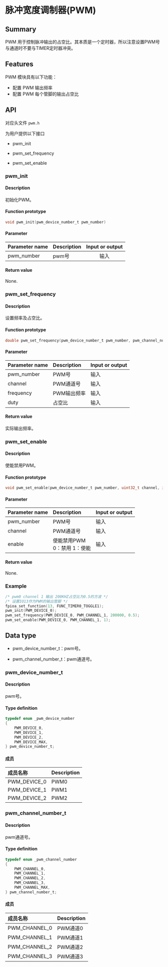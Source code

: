 # 脉冲宽度调制器(PWM)

## Summary

PWM 用于控制脉冲输出的占空比。其本质是一个定时器，所以注意设置PWM号与通道时不要与TIMER定时器冲突。

## Features

PWM 模块具有以下功能：

- 配置 PWM 输出频率
- 配置 PWM 每个管脚的输出占空比

## API

对应头文件 `pwm.h`

为用户提供以下接口

- pwm\_init

- pwm\_set\_frequency

- pwm\_set\_enable

### pwm\_init

#### Description

初始化PWM。

#### Function prototype

```c
void pwm_init(pwm_device_number_t pwm_number)
```

#### Parameter

| Parameter name     |   Description     |  Input or output  |
| :--------   | :-----     | :----:     |
| pwm_number | pwm号 | 输入 |

#### Return value

None.

### pwm\_set\_frequency

#### Description

设置频率及占空比。

#### Function prototype

```c
double pwm_set_frequency(pwm_device_number_t pwm_number, pwm_channel_number_t channel, double frequency, double duty)
```

#### Parameter

| Parameter name     | Description                             |  Input or output  |
| :---------- | :------------------------------- | :-------- |
| pwm_number  | PWM号                            | 输入       |
| channel     | PWM通道号                        | 输入       |
| frequency   | PWM输出频率                       | 输入       |
| duty        | 占空比                            | 输入      |

#### Return value

实际输出频率。

### pwm_set_enable

#### Description

使能禁用PWM。

#### Function prototype

```c
void pwm_set_enable(pwm_device_number_t pwm_number, uint32_t channel, int enable)
```

#### Parameter

| Parameter name     |   Description                          |  Input or output  |
| :---------- | :------------------------------ | :-------- |
| pwm_number  | PWM号                           | 输入       |
| channel     | PWM通道号                        | 输入      |
| enable      | 使能禁用PWM<br>0：禁用  1：使能   | 输入      |

#### Return value

None.

### Example

```c
/* pwm0 channel 1 输出 200KHZ占空比为0.5的方波 */
/* 设置IO13作为PWM的输出管脚 */
fpioa_set_function(13, FUNC_TIMER0_TOGGLE1);
pwm_init(PWM_DEVICE_0);
pwm_set_frequency(PWM_DEVICE_0, PWM_CHANNEL_1, 200000, 0.5);
pwm_set_enable(PWM_DEVICE_0, PWM_CHANNEL_1, 1);
```

## Data type

- pwm\_device\_number\_t：pwm号。

- pwm\_channel\_number\_t：pwm通道号。

### pwm\_device\_number\_t

#### Description

pwm号。

#### Type definition

```c
typedef enum _pwm_device_number
{
    PWM_DEVICE_0,
    PWM_DEVICE_1,
    PWM_DEVICE_2,
    PWM_DEVICE_MAX,
} pwm_device_number_t;
```

#### 成员

| 成员名称        | Description |
| :------------- | :--- |
| PWM\_DEVICE\_0 | PWM0 |
| PWM\_DEVICE\_1 | PWM1 |
| PWM\_DEVICE\_2 | PWM2 |

### pwm\_channel\_number\_t

#### Description

pwm通道号。

#### Type definition

```c
typedef enum _pwm_channel_number
{
    PWM_CHANNEL_0,
    PWM_CHANNEL_1,
    PWM_CHANNEL_2,
    PWM_CHANNEL_3,
    PWM_CHANNEL_MAX,
} pwm_channel_number_t;
```

#### 成员

| 成员名称         | Description     |
| :-------------- | :------- |
| PWM\_CHANNEL\_0 | PWM通道0 |
| PWM\_CHANNEL\_1 | PWM通道1 |
| PWM\_CHANNEL\_2 | PWM通道2 |
| PWM\_CHANNEL\_3 | PWM通道3 |